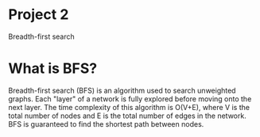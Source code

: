 # Project 2
Breadth-first search

# What is BFS?
Breadth-first search (BFS) is an algorithm used to search unweighted graphs. Each "layer" of a network is fully explored before moving onto the next layer. The time complexity of this algorithm is O(V+E), where V is the total number of nodes and E is the total number of edges in the network. BFS is guaranteed to find the shortest path between nodes.